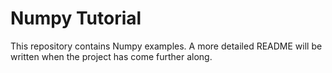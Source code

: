 # Numpy Tutorial

This repository contains Numpy examples. A more detailed README will be written when the project has come further along.
